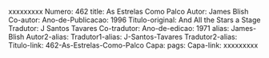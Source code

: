 xxxxxxxxx
Numero: 462
title: As Estrelas Como Palco
Autor: James Blish
Co-autor: 
Ano-de-Publicacao: 1996
Titulo-original: And All the Stars a Stage
Tradutor: J Santos Tavares
Co-tradutor: 
Ano-de-edicao: 1971
alias: James-Blish
Autor2-alias: 
Tradutor1-alias: J-Santos-Tavares
Tradutor2-alias: 
Titulo-link: 462-As-Estrelas-Como-Palco
Capa: 
pags: 
Capa-link: 
xxxxxxxxx
